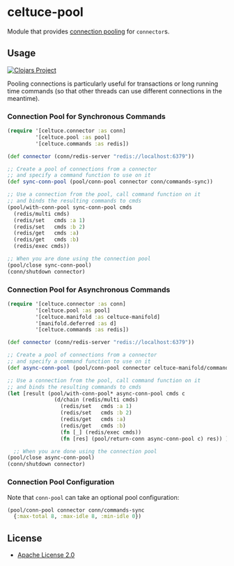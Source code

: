 # celtuce-pool

Module that provides [connection pooling][conn-pool] for `connector`s.

## Usage

[![Clojars Project](https://img.shields.io/clojars/v/celtuce-pool.svg)](https://clojars.org/celtuce-pool)

Pooling connections is particularly useful for transactions or long running time commands
(so that other threads can use different connections in the meantime).

### Connection Pool for Synchronous Commands

```clj
(require '[celtuce.connector :as conn]
         '[celtuce.pool :as pool]
         '[celtuce.commands :as redis])

(def connector (conn/redis-server "redis://localhost:6379"))

;; Create a pool of connections from a connector
;; and specify a command function to use on it
(def sync-conn-pool (pool/conn-pool connector conn/commands-sync))

;; Use a connection from the pool, call command function on it
;; and binds the resulting commands to cmds
(pool/with-conn-pool sync-conn-pool cmds
  (redis/multi cmds)
  (redis/set   cmds :a 1)
  (redis/set   cmds :b 2)
  (redis/get   cmds :a)
  (redis/get   cmds :b)
  (redis/exec cmds))

;; When you are done using the connection pool
(pool/close sync-conn-pool)
(conn/shutdown connector)
```

### Connection Pool for Asynchronous Commands

```clj
(require '[celtuce.connector :as conn]
         '[celtuce.pool :as pool]
         '[celtuce.manifold :as celtuce-manifold]
         '[manifold.deferred :as d]
         '[celtuce.commands :as redis])

(def connector (conn/redis-server "redis://localhost:6379"))

;; Create a pool of connections from a connector
;; and specify a command function to use on it
(def async-conn-pool (pool/conn-pool connector celtuce-manifold/commands-manifold))

;; Use a connection from the pool, call command function on it
;; and binds the resulting commands to cmds
(let [result (pool/with-conn-pool* async-conn-pool cmds c
               (d/chain (redis/multi cmds)
                 (redis/set   cmds :a 1)
                 (redis/set   cmds :b 2)
                 (redis/get   cmds :a)
                 (redis/get   cmds :b)
                 (fn [_] (redis/exec cmds))
                 (fn [res] (pool/return-conn async-conn-pool c) res)) )] (= ["OK" "OK" 1 2] @result))

  ;; When you are done using the connection pool
(pool/close async-conn-pool)
(conn/shutdown connector)
```


### Connection Pool Configuration
Note that `conn-pool` can take an optional pool configuration:

```clj
(pool/conn-pool connector conn/commands-sync
  {:max-total 8, :max-idle 8, :min-idle 0})
```

## License

* [Apache License 2.0](http://www.apache.org/licenses/LICENSE-2.0)

[conn-pool]: https://github.com/lettuce-io/lettuce-core/wiki/Connection-Pooling
